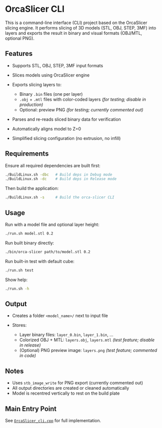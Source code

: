 # OrcaSlicer CLI

This is a command-line interface (CLI) project based on the OrcaSlicer slicing engine. It performs slicing of 3D models (STL, OBJ, STEP, 3MF) into layers and exports the result in binary and visual formats (OBJ/MTL, optional PNG).

## Features

* Supports STL, OBJ, STEP, 3MF input formats
* Slices models using OrcaSlicer engine
* Exports slicing layers to:

  * Binary `.bin` files (one per layer)
  * `.obj` + `.mtl` files with color-coded layers *(for testing; disable in production)*
  * Optional: preview PNG *(for testing; currently commented out)*
* Parses and re-reads sliced binary data for verification
* Automatically aligns model to Z=0
* Simplified slicing configuration (no extrusion, no infill)

## Requirements

Ensure all required dependencies are built first:

```bash
./BuildLinux.sh -dbc   # Build deps in Debug mode
./BuildLinux.sh -dc    # Build deps in Release mode
```

Then build the application:

```bash
./BuildLinux.sh -s     # Build the orca-slicer CLI
```

## Usage

Run with a model file and optional layer height:

```bash
./run.sh model.stl 0.2
```

Run built binary directly:

```bash
./bin/orca-slicer path/to/model.stl 0.2
```

Run built-in test with default cube:

```bash
./run.sh test
```

Show help:

```bash
./run.sh -h
```

## Output

* Creates a folder `<model_name>/` next to input file
* Stores:

  * Layer binary files: `layer_0.bin`, `layer_1.bin`, ...
  * Colorized OBJ + MTL: `layers.obj`, `layers.mtl` *(test feature; disable in release)*
  * (Optional) PNG preview image: `layers.png` *(test feature; commented in code)*

## Notes

* Uses `stb_image_write` for PNG export (currently commented out)
* All output directories are created or cleaned automatically
* Model is recentred vertically to rest on the build plate

## Main Entry Point

See [`OrcaSlicer_cli.cpp`](./src/OrcaSlicer_cli.cpp) for full implementation.
